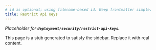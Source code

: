 ```yaml
---
# id is optional; using filename-based id. Keep frontmatter simple.
title: Restrict Api Keys
---
```


_Placeholder for **`deployment/security/restrict-api-keys`**._

This page is a stub generated to satisfy the sidebar.
Replace it with real content.
